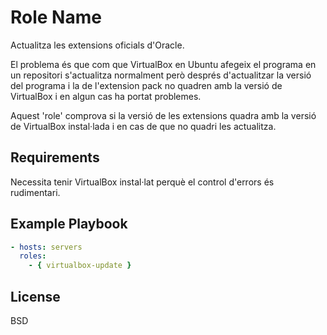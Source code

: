 # Role Name

Actualitza les extensions oficials d'Oracle.

El problema és que com que VirtualBox en Ubuntu afegeix el programa en un repositori s'actualitza
normalment però després d'actualitzar la versió del programa i la de l'extension pack no quadren
amb la versió de VirtualBox i en algun cas ha portat problemes.

Aquest 'role' comprova si la versió de les extensions quadra amb la versió de VirtualBox instal·lada
i en cas de que no quadri les actualitza.

## Requirements

Necessita tenir VirtualBox instal·lat perquè el control d'errors és rudimentari.

## Example Playbook

```yaml
- hosts: servers
  roles:
    - { virtualbox-update }
```

## License

BSD
